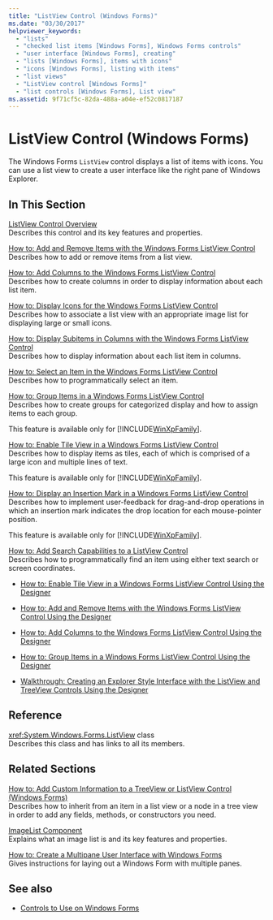```yaml
---
title: "ListView Control (Windows Forms)"
ms.date: "03/30/2017"
helpviewer_keywords: 
  - "lists"
  - "checked list items [Windows Forms], Windows Forms controls"
  - "user interface [Windows Forms], creating"
  - "lists [Windows Forms], items with icons"
  - "icons [Windows Forms], listing with items"
  - "list views"
  - "ListView control [Windows Forms]"
  - "list controls [Windows Forms], List view"
ms.assetid: 9f71cf5c-82da-488a-a04e-ef52c0817187
---
```

# ListView Control (Windows Forms)
The Windows Forms `ListView` control displays a list of items with icons. You can use a list view to create a user interface like the right pane of Windows Explorer.  
  
## In This Section  
 [ListView Control Overview](listview-control-overview-windows-forms.md)  
 Describes this control and its key features and properties.  
  
 [How to: Add and Remove Items with the Windows Forms ListView Control](how-to-add-and-remove-items-with-the-windows-forms-listview-control.md)  
 Describes how to add or remove items from a list view.  
  
 [How to: Add Columns to the Windows Forms ListView Control](how-to-add-columns-to-the-windows-forms-listview-control.md)  
 Describes how to create columns in order to display information about each list item.  
  
 [How to: Display Icons for the Windows Forms ListView Control](how-to-display-icons-for-the-windows-forms-listview-control.md)  
 Describes how to associate a list view with an appropriate image list for displaying large or small icons.  
  
 [How to: Display Subitems in Columns with the Windows Forms ListView Control](how-to-display-subitems-in-columns-with-the-windows-forms-listview-control.md)  
 Describes how to display information about each list item in columns.  
  
 [How to: Select an Item in the Windows Forms ListView Control](how-to-select-an-item-in-the-windows-forms-listview-control.md)  
 Describes how to programmatically select an item.  
  
 [How to: Group Items in a Windows Forms ListView Control](how-to-group-items-in-a-windows-forms-listview-control.md)  
 Describes how to create groups for categorized display and how to assign items to each group.  
  
 This feature is available only for [!INCLUDE[WinXpFamily](../../../../includes/winxpfamily-md.md)].  
  
 [How to: Enable Tile View in a Windows Forms ListView Control](how-to-enable-tile-view-in-a-windows-forms-listview-control.md)  
 Describes how to display items as tiles, each of which is comprised of a large icon and multiple lines of text.  
  
 This feature is available only for [!INCLUDE[WinXpFamily](../../../../includes/winxpfamily-md.md)].  
  
 [How to: Display an Insertion Mark in a Windows Forms ListView Control](how-to-display-an-insertion-mark-in-a-windows-forms-listview-control.md)  
 Describes how to implement user-feedback for drag-and-drop operations in which an insertion mark indicates the drop location for each mouse-pointer position.  
  
 This feature is available only for [!INCLUDE[WinXpFamily](../../../../includes/winxpfamily-md.md)].  
  
 [How to: Add Search Capabilities to a ListView Control](how-to-add-search-capabilities-to-a-listview-control.md)  
 Describes how to programmatically find an item using either text search or screen coordinates.  
  
- [How to: Enable Tile View in a Windows Forms ListView Control Using the Designer](enable-tile-view-in-a-wf-listview-control-using-the-designer.md)  
  
- [How to: Add and Remove Items with the Windows Forms ListView Control Using the Designer](add-and-remove-items-with-wf-listview-control-using-the-designer.md)  
  
- [How to: Add Columns to the Windows Forms ListView Control Using the Designer](how-to-add-columns-to-the-windows-forms-listview-control-using-the-designer.md)  
  
- [How to: Group Items in a Windows Forms ListView Control Using the Designer](how-to-group-items-in-a-windows-forms-listview-control-using-the-designer.md)  
  
- [Walkthrough: Creating an Explorer Style Interface with the ListView and TreeView Controls Using the Designer](creating-an-explorer-style-interface-with-the-listview-and-treeview.md)  
  
## Reference  
 <xref:System.Windows.Forms.ListView> class  
 Describes this class and has links to all its members.  
  
## Related Sections  
 [How to: Add Custom Information to a TreeView or ListView Control (Windows Forms)](add-custom-information-to-a-treeview-or-listview-control-wf.md)  
 Describes how to inherit from an item in a list view or a node in a tree view in order to add any fields, methods, or constructors you need.  
  
 [ImageList Component](imagelist-component-windows-forms.md)  
 Explains what an image list is and its key features and properties.  
  
 [How to: Create a Multipane User Interface with Windows Forms](how-to-create-a-multipane-user-interface-with-windows-forms.md)  
 Gives instructions for laying out a Windows Form with multiple panes.  
  
## See also

- [Controls to Use on Windows Forms](controls-to-use-on-windows-forms.md)
